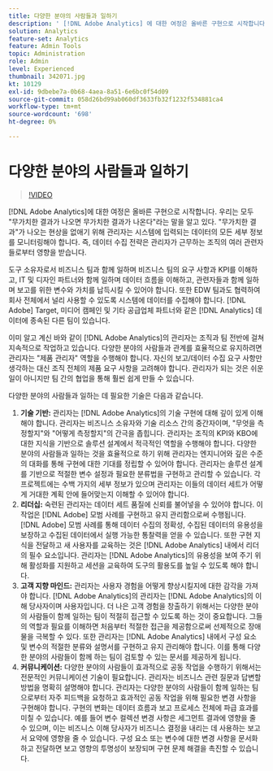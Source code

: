 ```yaml
---
title: 다양한 분야의 사람들과 일하기
description: ' [!DNL Adobe Analytics] 에 대한 여정은 올바른 구현으로 시작합니다. 우리는 모두 "무가치한 결과가 나오면 무가치한 결과가 나온다"라는 말을 알고 있다. "무가치한 결과"가 나오는 현상을 없애기 위해 관리자는 시스템에 입력되는 데이터의 모든 세부 정보를 모니터링해야 합니다. 즉, 데이터 수집 전략은 관리자가 근무하는 조직의 여러 관련자들로부터 영향을 받습니다.'
solution: Analytics
feature-set: Analytics
feature: Admin Tools
topic: Administration
role: Admin
level: Experienced
thumbnail: 342071.jpg
kt: 10129
exl-id: 9dbebe7a-0b68-4aea-8a51-6e6bc0f54d09
source-git-commit: 058d26bd99ab060df3633fb32f1232f534881ca4
workflow-type: tm+mt
source-wordcount: '698'
ht-degree: 0%

---
```


# 다양한 분야의 사람들과 일하기

>[!VIDEO](https://video.tv.adobe.com/v/342071/?quality=12&learn=on)

[!DNL Adobe Analytics]에 대한 여정은 올바른 구현으로 시작합니다. 우리는 모두 &quot;무가치한 결과가 나오면 무가치한 결과가 나온다&quot;라는 말을 알고 있다. &quot;무가치한 결과&quot;가 나오는 현상을 없애기 위해 관리자는 시스템에 입력되는 데이터의 모든 세부 정보를 모니터링해야 합니다. 즉, 데이터 수집 전략은 관리자가 근무하는 조직의 여러 관련자들로부터 영향을 받습니다.

도구 소유자로서 비즈니스 팀과 함께 일하며 비즈니스 팀의 요구 사항과 KPI를 이해하고, IT 및 디자인 파트너와 함께 일하며 데이터 흐름을 이해하고, 관련자들과 함께 일하며 보고를 위한 변수와 가치를 납득시킬 수 있어야 합니다. 또한 EDW 팀과도 협력하여 회사 전체에서 널리 사용할 수 있도록 시스템에 데이터를 수집해야 합니다. [!DNL Adobe] Target, 미디어 캠페인 및 기타 공급업체 파트너와 같은 [!DNL Analytics] 데이터에 종속된 다른 팀이 있습니다.

이미 알고 계신 바와 같이 [!DNL Adobe Analytics]의 관리자는 조직과 팀 전반에 걸쳐 지속적으로 작업하고 있습니다. 다양한 분야의 사람들과 관계를 효율적으로 유지하려면 관리자는 &quot;제품 관리자&quot; 역할을 수행해야 합니다. 자신의 보고/데이터 수집 요구 사항만 생각하는 대신 조직 전체의 제품 요구 사항을 고려해야 합니다. 관리자가 되는 것은 쉬운 일이 아니지만 팀 간의 협업을 통해 훨씬 쉽게 만들 수 있습니다.

다양한 분야의 사람들과 일하는 데 필요한 기술은 다음과 같습니다.

1. **기술 기반:** 관리자는 [!DNL Adobe Analytics]의 기술 구현에 대해 깊이 있게 이해해야 합니다. 관리자는 비즈니스 소유자와 기술 리소스 간의 중간자이며, &quot;무엇을 측정할지&quot;와 &quot;어떻게 측정할지&quot;의 간극을 좁힙니다. 관리자는 조직의 KPI와 KBO에 대한 지식을 기반으로 솔루션 설계에서 적극적인 역할을 수행해야 합니다. 다양한 분야의 사람들과 일하는 것을 효율적으로 하기 위해 관리자는 엔지니어와 깊은 수준의 대화를 통해 구현에 대한 기대를 정립할 수 있어야 합니다. 관리자는 솔루션 설계를 기반으로 적절한 변수 설정과 필요한 분류법을 구현하고 관리할 수 있습니다. 각 프로젝트에는 수백 가지의 세부 정보가 있으며 관리자는 이들의 데이터 세트가 어떻게 거대한 계획 안에 들어맞는지 이해할 수 있어야 합니다.
1. **리더십:** 숙련된 관리자는 데이터 세트 품질에 신뢰를 불어넣을 수 있어야 합니다. 이 작업은 [!DNL Adobe] 모범 사례를 구현하고 유지 관리함으로써 수행됩니다. [!DNL Adobe] 모범 사례를 통해 데이터 수집의 정확성, 수집된 데이터의 유용성을 보장하고 수집된 데이터에서 실행 가능한 통찰력을 얻을 수 있습니다. 또한 구현 지식을 전달하고 새 사용자를 교육하는 것은 [!DNL Adobe Analytics] 내에서 리더의 필수 요소입니다. 관리자는 [!DNL Adobe Analytics]의 유용성을 보여 주기 위해 활성화를 지원하고 세션을 교육하여 도구의 활용도를 높일 수 있도록 해야 합니다.
1. **고객 지향 마인드:** 관리자는 사용자 경험을 어떻게 향상시킬지에 대한 감각을 가져야 합니다. [!DNL Adobe Analytics]의 관리자는 [!DNL Adobe Analytics]의 이해 당사자이며 사용자입니다. 더 나은 고객 경험을 창출하기 위해서는 다양한 분야의 사람들이 함께 일하는 팀이 적절히 접근할 수 있도록 하는 것이 중요합니다.  그들의 역할과 필요를 이해하면 처음부터 적절한 접근을 제공함으로써 선제적으로 장애물을 극복할 수 있다. 또한 관리자는 [!DNL Adobe Analytics] 내에서 구성 요소 및 변수의 적절한 분류와 설명서를 구현하고 유지 관리해야 합니다. 이를 통해 다양한 분야의 사람들이 함께 하는 팀이 검토할 수 있는 문서를 제공하게 됩니다.
1. **커뮤니케이션:** 다양한 분야의 사람들이 효과적으로 공동 작업을 수행하기 위해서는 전문적인 커뮤니케이션 기술이 필요합니다. 관리자는 비즈니스 관련 질문과 답변할 방법을 명확히 설명해야 합니다. 관리자는 다양한 분야의 사람들이 함께 일하는 팀으로부터 자주 피드백을 요청하고 효과적인 공동 작업을 위해 필요한 변경 사항을 구현해야 합니다. 구현의 변화는 데이터 흐름과 보고 프로세스 전체에 파급 효과를 미칠 수 있습니다. 예를 들어 변수 컬렉션 변경 사항은 세그먼트 결과에 영향을 줄 수 있으며, 이는 비즈니스 이해 당사자가 비즈니스 결정을 내리는 데 사용하는 보고서 요약에 영향을 줄 수 있습니다. 구성 요소 또는 변수에 대한 변경 사항을 문서화하고 전달하면 보고 영향의 투명성이 보장되며 구현 문제 해결을 촉진할 수 있습니다.
